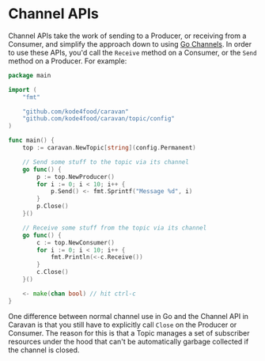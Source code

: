 # Channel APIs

Channel APIs take the work of sending to a Producer, or receiving from a Consumer, and simplify the approach down to using [Go Channels](https://tour.golang.org/concurrency/2). In order to use these APIs, you'd call the `Receive` method on a Consumer, or the `Send` method on a Producer. For example:

```go
package main

import (
    "fmt"

    "github.com/kode4food/caravan"
    "github.com/kode4food/caravan/topic/config"
)

func main() {
    top := caravan.NewTopic[string](config.Permanent)

    // Send some stuff to the topic via its channel
    go func() {
        p := top.NewProducer()
        for i := 0; i < 10; i++ {
            p.Send() <- fmt.Sprintf("Message %d", i)
        }
        p.Close()
    }()

    // Receive some stuff from the topic via its channel
    go func() {
        c := top.NewConsumer()
        for i := 0; i < 10; i++ {
            fmt.Println(<-c.Receive())
        }
        c.Close()
    }()

    <- make(chan bool) // hit ctrl-c
}
```

One difference between normal channel use in Go and the Channel API in Caravan is that you still have to explicitly call `Close` on the Producer or Consumer. The reason for this is that a Topic manages a set of subscriber resources under the hood that can't be automatically garbage collected if the channel is closed.
